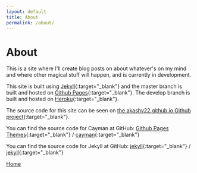 ```yaml
---
layout: default
title: About
permalink: /about/
---
```

# About
This is a site where I'll create blog posts on about whatever's on my mind and where other magical stuff will happen, and is currently in development.

This site is built using [Jekyll](https://jekyllrb.com/){:target="_blank"} and the master branch is built and hosted on [Github Pages](https://pages.github.com/){:target="_blank"}. The develop branch is built and hosted on [Heroku](https://www.heroku.com/what){:target="_blank"}.

The source code for this site can be seen on [the akashv22.github.io Github project](https://github.com/AkashV22/akashv22.github.io){:target="_blank"}.

You can find the source code for Cayman at GitHub:
[Github Pages Themes][pages-themes-organisation]{:target="_blank"} /
[cayman](https://github.com/pages-themes/cayman){:target="_blank"}

You can find the source code for Jekyll at GitHub:
[jekyll][jekyll-organization]{:target="_blank"} /
[jekyll](https://github.com/jekyll/jekyll){:target="_blank"}


[jekyll-organization]: https://github.com/jekyll
[pages-themes-organisation]: https://github.com/pages-themes

[Home](/)
